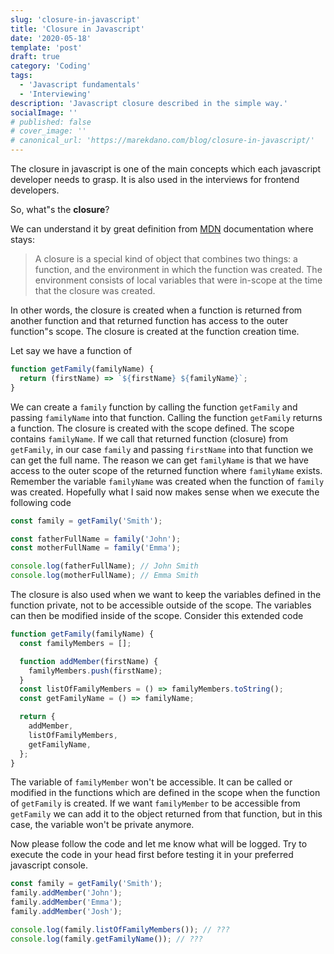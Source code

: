 ```yaml
---
slug: 'closure-in-javascript'
title: 'Closure in Javascript'
date: '2020-05-18'
template: 'post'
draft: true
category: 'Coding'
tags:
  - 'Javascript fundamentals'
  - 'Interviewing'
description: 'Javascript closure described in the simple way.'
socialImage: ''
# published: false
# cover_image: ''
# canonical_url: 'https://marekdano.com/blog/closure-in-javascript/'
---
```


The closure in javascript is one of the main concepts which each javascript developer needs to grasp. It is also used in the interviews for frontend developers.

So, what"s the **closure**?

We can understand it by great definition from [MDN](https://developer.mozilla.org/en-US/docs/Web/JavaScript/Closures) documentation where stays:

> A closure is a special kind of object that combines two things: a function, and the environment in which the function was created. The environment consists of local variables that were in-scope at the time that the closure was created.

In other words, the closure is created when a function is returned from another function and that returned function has access to the outer function"s scope. The closure is created at the function creation time.

Let say we have a function of

```javascript
function getFamily(familyName) {
  return (firstName) => `${firstName} ${familyName}`;
}
```

We can create a `family` function by calling the function `getFamily` and passing `familyName` into that function. Calling the function `getFamily` returns a function. The closure is created with the scope defined. The scope contains `familyName`. If we call that returned function (closure) from `getFamily`, in our case `family` and passing `firstName` into that function we can get the full name. The reason we can get `familyName` is that we have access to the outer scope of the returned function where `familyName` exists. Remember the variable `familyName` was created when the function of `family` was created. Hopefully what I said now makes sense when we execute the following code

```javascript
const family = getFamily('Smith');

const fatherFullName = family('John');
const motherFullName = family('Emma');

console.log(fatherFullName); // John Smith
console.log(motherFullName); // Emma Smith
```

The closure is also used when we want to keep the variables defined in the function private, not to be accessible outside of the scope. The variables can then be modified inside of the scope. Consider this extended code

```javascript
function getFamily(familyName) {
  const familyMembers = [];

  function addMember(firstName) {
    familyMembers.push(firstName);
  }
  const listOfFamilyMembers = () => familyMembers.toString();
  const getFamilyName = () => familyName;

  return {
    addMember,
    listOfFamilyMembers,
    getFamilyName,
  };
}
```

The variable of `familyMember` won't be accessible. It can be called or modified in the functions which are defined in the scope when the function of `getFamily` is created. If we want `familyMember` to be accessible from `getFamily` we can add it to the object returned from that function, but in this case, the variable won't be private anymore.

Now please follow the code and let me know what will be logged. Try to execute the code in your head first before testing it in your preferred javascript console.

```javascript
const family = getFamily('Smith');
family.addMember('John');
family.addMember('Emma');
family.addMember('Josh');

console.log(family.listOfFamilyMembers()); // ???
console.log(family.getFamilyName()); // ???
```

<!--
ADDITION DEFINITION for CLOSURE
a closure is a function, along with all variables or functions that were in-scope at the time that the closure was created. In JavaScript, a closure is implemented as an “inner function”; i.e., a function defined within the body of another function. An important feature of closures is that an inner function still has access to the outer function’s variables.

A closure is a locally declared variable related to a function that stays in memory when the function has returned.
https://medium.com/dailyjs/i-never-understood-javascript-closures-9663703368e8

In other words, a closure gives you access to an outer function’s scope from an inner function. In JavaScript, closures are created every time a function is created, at function creation time.

Consider closure where was created(declare) rather where you were calling it
-->
